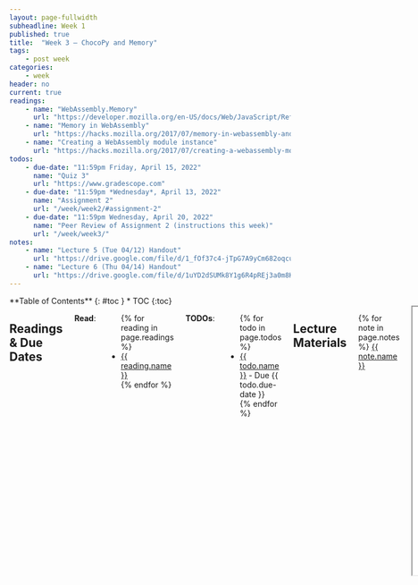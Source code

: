 ```yaml
---
layout: page-fullwidth
subheadline: Week 1
published: true
title:  "Week 3 – ChocoPy and Memory"
tags:
    - post week
categories:
    - week
header: no
current: true
readings:
    - name: "WebAssembly.Memory"
      url: "https://developer.mozilla.org/en-US/docs/Web/JavaScript/Reference/Global_Objects/WebAssembly/Memory"
    - name: "Memory in WebAssembly"
      url: "https://hacks.mozilla.org/2017/07/memory-in-webassembly-and-why-its-safer-than-you-think/"
    - name: "Creating a WebAssembly module instance"
      url: "https://hacks.mozilla.org/2017/07/creating-a-webassembly-module-instance-with-javascript/"
todos:
    - due-date: "11:59pm Friday, April 15, 2022"
      name: "Quiz 3"
      url: "https://www.gradescope.com"
    - due-date: "11:59pm *Wednesday*, April 13, 2022"
      name: "Assignment 2"
      url: "/week/week2/#assignment-2"
    - due-date: "11:59pm Wednesday, April 20, 2022"
      name: "Peer Review of Assignment 2 (instructions this week)"
      url: "/week/week3/"
notes:
    - name: "Lecture 5 (Tue 04/12) Handout"
      url: "https://drive.google.com/file/d/1_fOf37c4-jTpG7A9yCm682oqcuotDlGA"
    - name: "Lecture 6 (Thu 04/14) Handout"
      url: "https://drive.google.com/file/d/1uYD2dSUMk8Y1g6R4pREj3a0m8KNIGjev"
---
```



<div class="row">
<div class="medium-4 medium-push-8 columns" markdown="1">
<div class="panel radius fixed-toc"  data-options="sticky_on:large" markdown="1">
**Table of Contents**
{: #toc }
*  TOC
{:toc}
</div>
</div><!-- /.medium-4.columns -->

<div class="medium-8 medium-pull-4 columns" markdown="1">

## Readings & Due Dates

**Read**:

<ul>
{% for reading in page.readings %}
<li><a target="_blank" href="{{ reading.url }}">{{ reading.name }}</a></li>
{% endfor %}
</ul>

**TODOs**:

<ul>
{% for todo in page.todos %}
<li><a target="_blank" href="{{ todo.url }}">{{ todo.name }}</a> - Due {{ todo.due-date }}</li>
{% endfor %}
</ul>

## Lecture Materials

{% for note in page.notes %}
<a href="{{ note.url }}">{{ note.name }}</a>
<iframe src="{{ note.url }}/preview" width="640" height="480" allow="autoplay"></iframe>
{% else %}
_Links to podcasts, notes, and code from class will be here after they're created!_
{% endfor %}
